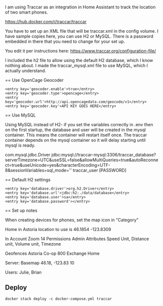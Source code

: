 I am using Traccar as an integration in Home Assistant to track
the location of two smart phones.

https://hub.docker.com/r/traccar/traccar

You have to set up an XML file that will be traccar.xml in the config volume.
I have sample copies here, you can use H2 or MySQL. There is a password
embedded in there that you need to change for your set up.

You edit it per instructions here:
https://www.traccar.org/configuration-file/

I included the h2 file to allow using the default H2 database, which I know nothing about.
I made the traccar_mysql.xml file to use MySQL, which I actually understand.

== Use OpenCage Geocoder

    <entry key='geocoder.enable'>true</entry>
    <entry key='geocoder.type'>opencage</entry>
    <entry key='geocoder.url'>http://api.opencagedata.com/geocode/v1</entry>
    <entry key='geocoder.key'>API KEY GOES HERE</entry>

== Use MySQL

Using MySQL instead of H2- if you set the variables correctly in .env then on the first
startup, the database and user will be created in the mysql container. This means the
container will restart itself once. The traccar container depends on the mysql container
so it will delay starting until mysql is ready. 

   <entry key='database.driver'>com.mysql.jdbc.Driver</entry>
   <entry key='database.url'>jdbc:mysql://traccar-mysql:3306/traccar_database?serverTimezone=UTC&amp;useSSL=false&amp;allowMultiQueries=true&amp;autoReconnect=true&amp;useUnicode=yes&amp;characterEncoding=UTF-8&amp;sessionVariables=sql_mode=''</entry>
   <entry key='database.user'>traccar_user</entry>
   <entry key='database.password'>[PASSWORD]</entry>

== Default H2 settings

    <entry key='database.driver'>org.h2.Driver</entry>
    <entry key='database.url'>jdbc:h2:./data/database</entry>
    <entry key='database.user'>sa</entry>
    <entry key='database.password'></entry>

== Set up notes

When creating devices for phones, set the map icon in "Category"

Home in Astoria location to use is 46.1854 -123.8309

In Account
Zoom 14
Permissions Admin
Attributes
Speed Unit, Distance unit, Volume unit, Timezone

Geofences
Astoria Co-op
800 Exchange
Home

Server:
  Basemap
  46.18, -123.83 10

Users: Julie, Brian

## Deploy

    docker stack deploy -c docker-compose.yml traccar
